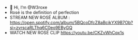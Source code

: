 - 👋 Hi, I’m @W3roxe
- Rosé is the definition of perfection
- STREAM NEW ROSÉ ALBUM : https://open.spotify.com/album/5BQcoDfcZ8aBcikYX9B7Ob?si=zvrscaRLThq6C0eo9EByGQ
- WATCH NEW ROSÉ CLIP https://youtu.be/CKZvWhCqx1s
